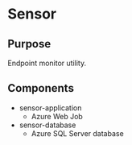 # Sensor

## Purpose
Endpoint monitor utility.

## Components
- sensor-application
    - Azure Web Job
- sensor-database
    - Azure SQL Server database